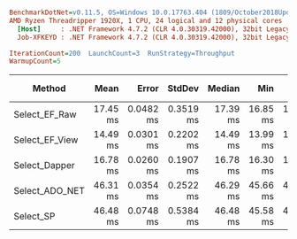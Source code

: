 ``` ini

BenchmarkDotNet=v0.11.5, OS=Windows 10.0.17763.404 (1809/October2018Update/Redstone5)
AMD Ryzen Threadripper 1920X, 1 CPU, 24 logical and 12 physical cores
  [Host]     : .NET Framework 4.7.2 (CLR 4.0.30319.42000), 32bit LegacyJIT-v4.7.3324.0
  Job-XFKEYD : .NET Framework 4.7.2 (CLR 4.0.30319.42000), 32bit LegacyJIT-v4.7.3324.0

IterationCount=200  LaunchCount=3  RunStrategy=Throughput  
WarmupCount=5  

```
|         Method |     Mean |     Error |    StdDev |   Median |      Min |      Max | Skewness | Rank |     Gen 0 | Gen 1 | Gen 2 | Allocated |
|--------------- |---------:|----------:|----------:|---------:|---------:|---------:|---------:|-----:|----------:|------:|------:|----------:|
|  Select_EF_Raw | 17.45 ms | 0.0482 ms | 0.3519 ms | 17.39 ms | 16.85 ms | 18.99 ms |   1.3990 |  III | 1000.0000 |     - |     - |   2.42 MB |
| Select_EF_View | 14.49 ms | 0.0301 ms | 0.2202 ms | 14.49 ms | 13.99 ms | 15.09 ms |   0.0324 |    I | 1000.0000 |     - |     - |   1.53 MB |
|  Select_Dapper | 16.78 ms | 0.0260 ms | 0.1907 ms | 16.78 ms | 16.30 ms | 17.28 ms |   0.0603 |   II | 1000.0000 |     - |     - |   1.99 MB |
| Select_ADO_NET | 46.31 ms | 0.0354 ms | 0.2522 ms | 46.29 ms | 45.66 ms | 47.47 ms |   1.1263 |   IV | 1000.0000 |     - |     - |   2.42 MB |
|      Select_SP | 46.48 ms | 0.0748 ms | 0.5384 ms | 46.48 ms | 45.58 ms | 48.60 ms |   1.0375 |   IV | 1000.0000 |     - |     - |   2.42 MB |
